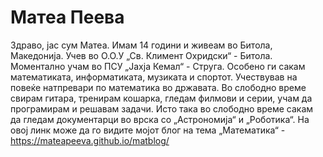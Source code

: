 # Матеа Пеева
Здраво, јас сум Матеа. Имам 14 години и живеам во Битола, Македонија. Учев во О.О.У „Св. Климент Охридски“ - Битола. Моментално учам во ПСУ „Јахја Кемал“ - Струга. Особено ги сакам математиката, информатиката, музиката и спортот. Учествував на повеќе натпревари по математика во државата. Во слободно време свирам гитара, тренирам кошарка, гледам филмови и серии, учам да програмирам и решавам задачи. Исто така во слободно време сакам да гледам документарци во врска со „Астрономија“ и „Роботика“.
На овој линк може да го видите мојот блог на тема „Математика“ - https://mateapeeva.github.io/matblog/
